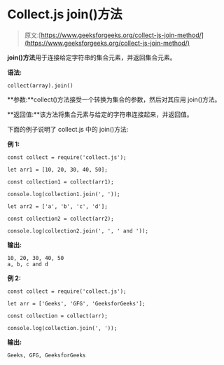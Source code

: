 # Collect.js join()方法

> 原文:[https://www.geeksforgeeks.org/collect-js-join-method/](https://www.geeksforgeeks.org/collect-js-join-method/)

**join()方法**用于连接给定字符串的集合元素，并返回集合元素。

**语法:**

```
collect(array).join()
```

**参数:**collect()方法接受一个转换为集合的参数，然后对其应用 join()方法。

**返回值:**该方法将集合元素与给定的字符串连接起来，并返回值。

下面的例子说明了 collect.js 中的 join()方法:

**例 1:**

```
const collect = require('collect.js');

let arr1 = [10, 20, 30, 40, 50];

const collection1 = collect(arr1);

console.log(collection1.join(', '));

let arr2 = ['a', 'b', 'c', 'd'];

const collection2 = collect(arr2);

console.log(collection2.join(', ', ' and '));
```

**输出:**

```
10, 20, 30, 40, 50
a, b, c and d

```

**例 2:**

```
const collect = require('collect.js');

let arr = ['Geeks', 'GFG', 'GeeksforGeeks'];

const collection = collect(arr);

console.log(collection.join(', '));
```

**输出:**

```
Geeks, GFG, GeeksforGeeks

```
